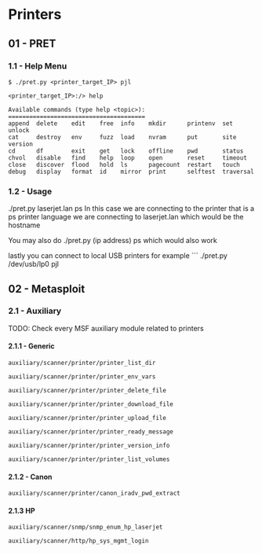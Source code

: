 # Printers

## 01 - PRET

### 1.1 - Help Menu

```
$ ./pret.py <printer_target_IP> pjl

<printer_target_IP>:/> help

Available commands (type help <topic>):
=======================================
append  delete    edit    free  info    mkdir      printenv  set        unlock
cat     destroy   env     fuzz  load    nvram      put       site       version
cd      df        exit    get   lock    offline    pwd       status
chvol   disable   find    help  loop    open       reset     timeout
close   discover  flood   hold  ls      pagecount  restart   touch
debug   display   format  id    mirror  print      selftest  traversal
```

### 1.2 - Usage


./pret.py laserjet.lan ps In this case we are connecting to the printer that is a ps printer language we are connecting to laserjet.lan which would be the hostname

You may also do ./pret.py (ip address) ps which would also work

lastly you can connect to local USB printers for example ```
./pret.py /dev/usb/lp0 pjl


## 02 - Metasploit

### 2.1 - Auxiliary

TODO: Check every MSF auxiliary module related to printers

#### 2.1.1 - Generic

```
auxiliary/scanner/printer/printer_list_dir

auxiliary/scanner/printer/printer_env_vars

auxiliary/scanner/printer/printer_delete_file

auxiliary/scanner/printer/printer_download_file

auxiliary/scanner/printer/printer_upload_file

auxiliary/scanner/printer/printer_ready_message

auxiliary/scanner/printer/printer_version_info

auxiliary/scanner/printer/printer_list_volumes
```

#### 2.1.2 - Canon

`auxiliary/scanner/printer/canon_iradv_pwd_extract`

#### 2.1.3 HP

```
auxiliary/scanner/snmp/snmp_enum_hp_laserjet

auxiliary/scanner/http/hp_sys_mgmt_login
```